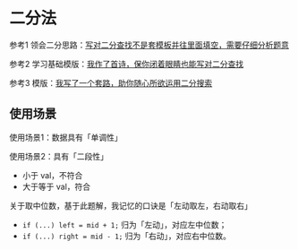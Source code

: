 # 二分法

参考1 领会二分思路：[写对二分查找不是套模板并往里面填空，需要仔细分析题意](https://leetcode-cn.com/problems/search-insert-position/solution/te-bie-hao-yong-de-er-fen-cha-fa-fa-mo-ban-python-/)

参考2 学习基础模版：[我作了首诗，保你闭着眼睛也能写对二分查找](https://mp.weixin.qq.com/s/M1KfTfNlu4OCK8i9PSAmug)

参考3 模版：[我写了一个套路，助你随心所欲运用二分搜索](https://mp.weixin.qq.com/s/JgJ0jh2SJd6grQSPnN6Jww)





## 使用场景

使用场景1：数据具有「单调性」

使用场景2：具有「二段性」

- 小于 val，不符合
- 大于等于 val，符合



关于取中位数，基于此题解，我记忆的口诀是「左动取左，右动取右」

-  `if (...) left = mid + 1;` 归为「左动」，对应左中位数；
- `if (...) right = mid - 1;` 归为「右动」，对应右中位数。


